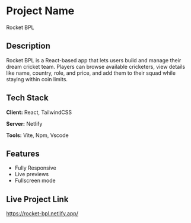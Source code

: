 # Project Name

Rocket BPL

## Description

Rocket BPL is a React-based app that lets users build and manage their dream cricket team. Players can browse available cricketers, view details like name, country, role, and price, and add them to their squad while staying within coin limits.

## Tech Stack

**Client:** React, TailwindCSS

**Server:** Netlify

**Tools:** Vite, Npm, Vscode

## Features

- Fully Responsive
- Live previews
- Fullscreen mode

## Live Project Link

https://rocket-bpl.netlify.app/
